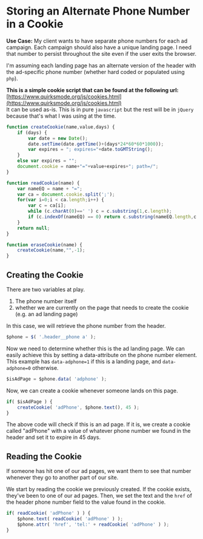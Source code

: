 # Storing an Alternate Phone Number in a Cookie   

**Use Case:** My client wants to have separate phone numbers for each ad campaign. 
Each campaign should also have a unique landing page. I need that number to persist throughout the site 
even if the user exits the browser.    

I'm assuming each landing page has an alternate version of the header with the ad-specific phone number
(whether hard coded or populated using `php`). 



**This is a simple cookie script that can be found at the following url:**
[https://www.quirksmode.org/js/cookies.html](https://www.quirksmode.org/js/cookies.html)    
It can be used as-is. This is in pure `javascript` but the rest will be in `jQuery` because that's what I was using at the time.


```javascript
function createCookie(name,value,days) {
    if (days) {
        var date = new Date();
        date.setTime(date.getTime()+(days*24*60*60*1000));
        var expires = "; expires="+date.toGMTString();
    }
    else var expires = "";
    document.cookie = name+"="+value+expires+"; path=/";
}

function readCookie(name) {
    var nameEQ = name + "=";
    var ca = document.cookie.split(';');
    for(var i=0;i < ca.length;i++) {
        var c = ca[i];
        while (c.charAt(0)==' ') c = c.substring(1,c.length);
        if (c.indexOf(nameEQ) == 0) return c.substring(nameEQ.length,c.length);
    }
    return null;
}

function eraseCookie(name) {
    createCookie(name,"",-1);
}
```

## Creating the Cookie

There are two variables at play.
1) The phone number itself
2) whether we are currently on the page that needs to create the cookie (e.g. an ad landing page)

In this case, we will retrieve the phone number from the header.
```javascript
$phone = $( '.header__phone a' );
```

Now we need to determine whether this is the ad landing page. We can easily achieve this by setting a data-attribute on the phone number element. This example has `data-adphone=1` if this is a landing page, and `data-adphone=0` otherwise.
```javascript
$isAdPage = $phone.data( 'adphone' );
```

Now, we can create a cookie whenever someone lands on this page.
```javascript
if( $isAdPage ) {
    createCookie( 'adPhone', $phone.text(), 45 );
}
```
The above code will check if this is an ad page. If it is, we create a cookie called "adPhone" with a value of whatever phone number we found in the header and set it to expire in 45 days.    

## Reading the Cookie
If someone has hit one of our ad pages, we want them to see that number whenever they go to another part of our site.    

We start by reading the cookie we previously created. If the cookie exists, they've been to one of our ad pages. Then, we set the text and the `href` of the header phone number field to the value found in the cookie.

```javascript
if( readCookie( 'adPhone' ) ) {
    $phone.text( readCookie( 'adPhone' ) );
    $phone.attr( 'href', 'tel:' + readCookie( 'adPhone' ) );
}
```
